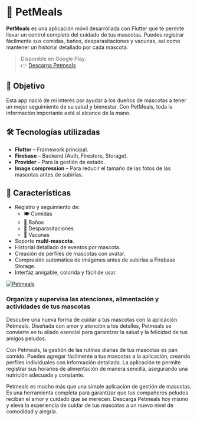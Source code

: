 # 🐾 PetMeals

**PetMeals** es una aplicación móvil desarrollada con Flutter que te permite llevar un control completo del cuidado de tus mascotas. Puedes registrar fácilmente sus comidas, baños, desparasitaciones y vacunas, así como mantener un historial detallado por cada mascota.

> Disponible en Google Play:  
👉 [Descarga Petmeals](https://play.google.com/store/apps/details?id=com.joalmr.petmeals)

## 🎯 Objetivo

Esta app nació de mi interés por ayudar a los dueños de mascotas a tener un mejor seguimiento de su salud y bienestar. Con PetMeals, toda la información importante está al alcance de la mano.

## 🛠 Tecnologías utilizadas

- **Flutter** – Framework principal.
- **Firebase** – Backend (Auth, Firestore, Storage).
- **Provider** – Para la gestión de estado.
- **Image compression** – Para reducir el tamaño de las fotos de las mascotas antes de subirlas.

## 📱 Características

- Registro y seguimiento de:
  - 🍽 Comidas
  - 🛁 Baños
  - 💊 Desparasitaciones
  - 💉 Vacunas
- Soporte **multi-mascota**.
- Historial detallado de eventos por mascota.
- Creación de perfiles de mascotas con avatar.
- Compresión automática de imágenes antes de subirlas a Firebase Storage.
- Interfaz amigable, colorida y fácil de usar.

[![Petmeals](./assets/petmeals.png)](https://play.google.com/store/apps/details?id=com.joalmr.petmeals)

### Organiza y supervisa las atenciones, alimentación y actividades de tus mascotas

Descubre una nueva forma de cuidar a tus mascotas con la aplicación Petmeals. Diseñada con amor y atención a los detalles, Petmeals se convierte en tu aliado esencial para garantizar la salud y la felicidad de tus amigos peludos.

Con Petmeals, la gestión de las rutinas diarias de tus mascotas es pan comido. Puedes agregar fácilmente a tus mascotas a la aplicación, creando perfiles individuales con información detallada. La aplicación te permite registrar sus horarios de alimentación de manera sencilla, asegurando una nutrición adecuada y constante.

Petmeals es mucho más que una simple aplicación de gestión de mascotas. Es una herramienta completa para garantizar que tus compañeros peludos reciban el amor y cuidado que se merecen. Descarga Petmeals hoy mismo y eleva la experiencia de cuidar de tus mascotas a un nuevo nivel de comodidad y alegría.